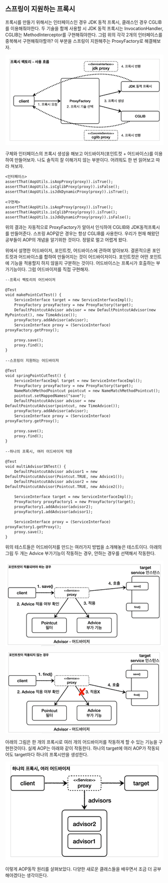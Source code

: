 ## 스프링이 지원하는 프록시

프록시를 만들기 위해서는 인터페이스인 경우 JDK 동적 프록시, 클래스인 경우 CGLIB를 이용해줘야한다.
두 기술을 함께 사용할 시 JDK 동적 프록시는 InvocationHandler, CGLIB는 MethodInterceptor를 구현해줘야한다.
그럼 위의 각각 2개의 인터페이스를 중복해서 구현해줘야할까? 이 부분을 스프링이 지원해주는 ProxyFactory로 해결해보자.

![](img/img.png)

구체와 인터페이스의 프록시 생성을 해보고 어드바이저(포인트컷 + 어드바이스)를 이용하여 만들어보자.
나도 솔직히 잘 이해가지 않는 부분이다. 어려워도 한 번 읽어보고 따라 쳐보자.

```
<인터페이스>
assertThat(AopUtils.isAopProxy(proxy)).isTrue();
assertThat(AopUtils.isCglibProxy(proxy)).isFalse();
assertThat(AopUtils.isJdkDynamicProxy(proxy)).isTrue();

<구현체>
assertThat(AopUtils.isAopProxy(proxy)).isTrue();
assertThat(AopUtils.isCglibProxy(proxy)).isTrue();
assertThat(AopUtils.isJdkDynamicProxy(proxy)).isFalse();
```

위의 결과는 자동적으로 ProxyFactory가 알아서 인식하여 CGLIB와 JDK동적프록시를 만들어준다.
스프링 AOP같은 경우는 항상 CGLIB를 사용한다. 우리가 현재 해왔던 공부들이 AOP의 개념을 알기위한 것이다.
정말로 멀고 어렵게 왔다.

위에서 설명한 어드바이저, 포인트컷, 어드바이스에 관하여 알아보자. 결론적으론 포인트컷과 어드바이스를 합하여 만들어지는 것이 어드바이저이다.
포인트컷은 어떤 포인트에 기능을 적용할지 하지 않을지 구분하는 것이다. 어드바이스는 프록시가 호출하는 부가기능이다. 그럼 어드바이저를 직접 구현해자.

```
--프록시 팩토리의 어드바이저

@Test
void makePointCutTest() {
    ServiceInterface target = new ServiceInterfaceImpl();
    ProxyFactory proxyFactory = new ProxyFactory(target);
    DefaultPointcutAdvisor advisor = new DefaultPointcutAdvisor(new MyPointcut(), new TimeAdvice());
    proxyFactory.addAdvisor(advisor);
    ServiceInterface proxy = (ServiceInterface) proxyFactory.getProxy();

    proxy.save();
    proxy.find();
}

--스프링이 지원하는 어드바이저

@Test
void springPointCutTest() {
    ServiceInterfaceImpl target = new ServiceInterfaceImpl();
    ProxyFactory proxyFactory = new ProxyFactory(target);
    NameMatchMethodPointcut pointcut = new NameMatchMethodPointcut();
    pointcut.setMappedNames("save");
    DefaultPointcutAdvisor advisor = new DefaultPointcutAdvisor(pointcut, new TimeAdvice());
    proxyFactory.addAdvisor(advisor);
    ServiceInterface proxy = (ServiceInterface) proxyFactory.getProxy();

    proxy.save();
    proxy.find();
}

--하나의 프록시, 여러 어드바이저 적용

@Test
void multiAdvisor1NTest() {
    DefaultPointcutAdvisor advisor1 = new DefaultPointcutAdvisor(Pointcut.TRUE, new Advice1());
    DefaultPointcutAdvisor advisor2 = new DefaultPointcutAdvisor(Pointcut.TRUE, new Advice2());

    ServiceInterface target = new ServiceInterfaceImpl();
    ProxyFactory proxyFactory1 = new ProxyFactory(target);
    proxyFactory1.addAdvisor(advisor2);
    proxyFactory1.addAdvisor(advisor1);

    ServiceInterface proxy = (ServiceInterface) proxyFactory1.getProxy();
    proxy.save();
}
```

위의 테스트들은 어드바이저를 만드는 여러가지 방법을 소개해놓은 테스트이다.
아래의 그림 두 개는 Advice 부가기능이 작동하는 경우, 안하는 경우를 선택해서 작동한다.

![](img/img_1.png)

![](img/img_2.png)

아래의 그림은 한 개의 프록시로 여러 개의 어드바이저를 작동하게 할 수 있는 기능을 구현한것이다.
실제 AOP는 아래와 같이 작동한다. 하나의 target에 여러 AOP가 작동되어도 target마다 하나의 프록시만을 생성한다.

![](img/img_3.png)


이렇게 AOP동작 원리를 살펴보았다. 다양한 새로운 클래스들을 배우면서 조금 더 공부해야겠다는 생각이든다.
